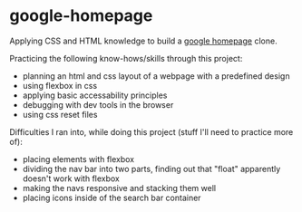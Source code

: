 # google-homepage
Applying CSS and HTML knowledge to build a [google homepage](https://web.archive.org/web/20191130234759if_/https://www.google.com/ "Reference for the page") clone.

Practicing the following know-hows/skills through this project:
- planning an html and css layout of a webpage with a predefined design
- using flexbox in css
- applying basic accessability principles
- debugging with dev tools in the browser
- using css reset files

Difficulties I ran into, while doing this project (stuff I'll need to practice more of):
- placing elements with flexbox
- dividing the nav bar into two parts, finding out that "float" apparently doesn't work with flexbox
- making the navs responsive and stacking them well
- placing icons inside of the search bar container